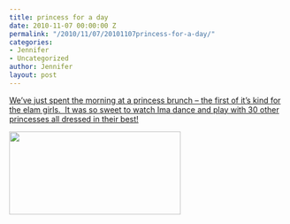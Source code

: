 ```yaml
---
title: princess for a day
date: 2010-11-07 00:00:00 Z
permalink: "/2010/11/07/20101107princess-for-a-day/"
categories:
- Jennifer
- Uncategorized
author: Jennifer
layout: post
---
```


[We&#8217;ve just spent the morning at a princess brunch &#8211; the first of it&#8217;s kind for the elam girls.  It was so sweet to watch Ima dance and play with 30 other princesses all dressed in their best!](http://www.flickr.com/photos/jenniferandJennifers_photos/sets/72157625208034989/)

[<img title="IMG_0485" height="150" alt="" width="310" class="alignnone size-thumbnail wp-image-923" src="/teamelam/assets/images/princess-for-a-day/1289129104000-missing.jpg" />](http://www.flickr.com/photos/jenniferandJennifers_photos/sets/72157625208034989/)
